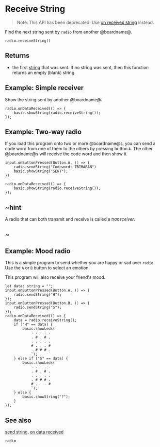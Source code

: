 # Receive String

> Note: This API has been deprecated! Use [on received string](/reference/radio/on-received-string) instead.

Find the next string sent by `radio` from another @boardname@.

```sig
radio.receiveString()
```

## Returns

* the first [string](/types/string) that was sent. If no string was sent, then this function returns an empty (blank) string.

## Example: Simple receiver

Show the string sent by another @boardname@.

```blocks
radio.onDataReceived(() => {
    basic.showString(radio.receiveString());
});
```

## Example: Two-way radio

If you load this program onto two or more @boardname@s, you can send a code word from one of them to the others by pressing button `A`. The other @boardname@s will receive the code word and then show it.

```blocks
input.onButtonPressed(Button.A, () => {
    radio.sendString("Codeword: TRIMARAN")
    basic.showString("SENT");
})

radio.onDataReceived(() => {
    basic.showString(radio.receiveString());
});
```

## ~hint

A radio that can both transmit and receive is called a *transceiver*.

## ~

## Example: Mood radio

This is a simple program to send whether you are happy or sad over ```radio```. Use the `A` or `B` button to select an emotion.

This program will also receive your friend's mood.

```blocks
let data: string = "";
input.onButtonPressed(Button.A, () => {
    radio.sendString("H");
});
input.onButtonPressed(Button.B, () => {
    radio.sendString("S");
});
radio.onDataReceived(() => {
    data = radio.receiveString();
    if ("H" == data) {
        basic.showLeds(`
            . . . . .
            . # . # .
            . . . . .
            # . . . #
            . # # # .
            `);
    } else if ("S" == data) {
        basic.showLeds(`
            . . . . .
            . # . # .
            . . . . .
            . # # # .
            # . . . #
            `);
    } else {
        basic.showString("?");
    }
});
```

## See also

[send string](/reference/radio/send-string), [on data received](/reference/radio/on-data-received)

```package
radio
```